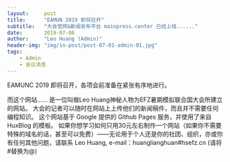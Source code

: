 ```yaml
---
layout:     post
title:      "EAMUN 2019 即将召开"
subtitle:   "大会官网&新闻发布平台 mainpress.center 已经上线......"
date:       2019-07-06
author:     "Leo Huang (Admin)"
header-img: "img/in-post/post-07-01-admin-01.jpg"
tags:
    - Admin
    - 会议消息
---
```


EAMUNC 2019 即将召开，各项会前准备在紧张有序地进行。

而这个网站......
是一位叫做Leo Huang神秘人物为EFZ暑期模拟联合国大会所建立的网站。
大会的记者可以随时在网站上上传他们的新闻稿件，而且并不需要任何编程知识。
这个网站基于 Google 提供的 Github Pages 服务，并使用了来自 HuxBlog 的模板。
如果你想学习如何只用30元左右制作一个网站（如果你不需要特殊的域名的话，甚至可以免费）——无论用于个人还是你的社团、组织，亦或你有任何其他问题，请联系 Leo Huang, e-mail：huanglianghuan#hsefz.cn (请将#替换为@) 
